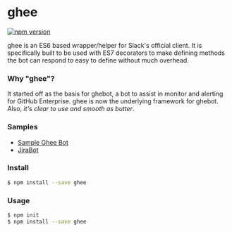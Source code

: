 # ghee

[![npm version](https://badge.fury.io/js/ghee.svg)](https://badge.fury.io/js/ghee)

ghee is an ES6 based wrapper/helper for Slack's official client. It is
specifically built to be used with ES7 decorators to make defining methods the
bot can respond to easy to define without much overhead.

### Why "ghee"?

It started off as the basis for ghebot, a bot to assist in monitor and alerting
for GitHub Enterprise. ghee is now the underlying framework for ghebot. Also,
_it's clear to use and smooth as butter_.

### Samples

- [Sample Ghee Bot](https://github.com/elliottcarlson/ghee-sample-bot/)
- [JiraBot](https://github.com/elliottcarlson/jirabot/)

### Install

```sh
$ npm install --save ghee
```

### Usage

```sh
$ npm init
$ npm install --save ghee
```
